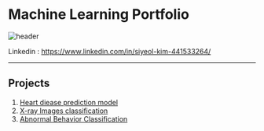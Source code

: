 # Machine Learning Portfolio
![header](https://capsule-render.vercel.app/api?type=waving&color=99CCFF&height=200&section=header&text=Siyeol%20Kim&fontSize=90)

Linkedin : https://www.linkedin.com/in/siyeol-kim-441533264/
***
## Projects
1. [Heart diease prediction model](https://github.com/yeol0129/heartdisease/blob/main/pf.md)
2. [X-ray Images classification](https://github.com/yeol0129/xray_ResNet50_Pneumonia/blob/main/pf.md)
3. [Abnormal Behavior Classification](https://github.com/yeol0129/AbnormalBehavior-Classification/blob/master/pf/pf.md)

